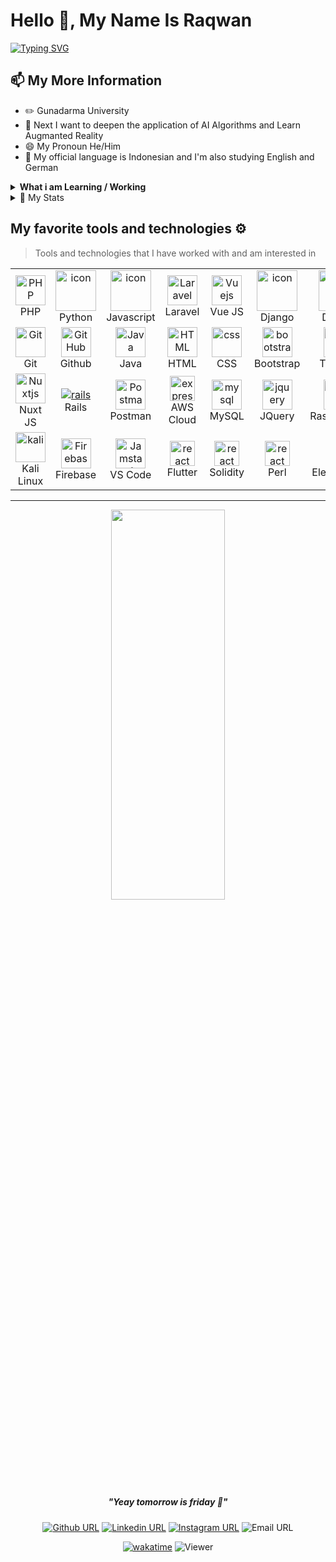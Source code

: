 # Hello 👋, My Name Is Raqwan

[![Typing SVG](https://readme-typing-svg.demolab.com?font=Consolas&color=2EF77D&width=435&lines=%F0%9F%8C%90+I'Am+Web+Developer;%F0%9F%93%B1+I'Am+Mobile+App+Developer;%F0%9F%93%84+Love+With+Data;%F0%9F%92%BB+Cyber+Security+Enthusiast)](https://git.io/typing-svg)

## 📫 My More Information

- ✏️ Gunadarma University
- 🤖 Next I want to deepen the application of AI Algorithms and Learn Augmanted Reality
- 😄 My Pronoun He/Him
- 💬 My official language is Indonesian and I'm also studying English and German
 
 <details>
 <summary><strong>What i am Learning / Working</strong></summary>
    - 🌐 Web Developer (Laravel, Django, Ruby On Rails, Vue JS, MySQL, Etc) <br>
    - 📱 Mobile Developer (Flutter & Java) <br>
    - 😣 Machine Learning & Deep Learning <br>
    - 🖥️ Ethical Hacking
</details>

<details>

<summary>📃 My Stats</summary>

![Top Langs](https://github-readme-stats.vercel.app/api/top-langs/?username=Rqwannn&layout=compact&theme=tokyonight&bg_color=0d1117&title_color=fb8c00&text_color=ffffff&langs_count=10&border_color=0d1117)

<p style="display:flex;">

 <img src="https://github-readme-stats.vercel.app/api?username=Rqwannn&show_icons=true&theme=tokyonight&bg_color=0d1117&title_color=fb8c00&text_color=ffffff&langs_count=10&border_color=0d1117" width="49%">

 <img src="https://github-readme-streak-stats.herokuapp.com/?user=Rqwannn&theme=dark&bg_color=0d1117" width="49%">

 </p>

![](https://activity-graph.herokuapp.com/graph?username=Rqwannn&theme=gotham)

</details>

</div>

## My favorite tools and technologies ⚙️ 

> Tools and technologies that I have worked with and am interested in

<table align="center">

  <tr>
     <td align="center" width="96">
      <a href="#php">
        <img src="https://i.ibb.co/LzmYpDX/146-1466902-php-logo-png-transparent-php-logo-png-png-removebg-preview.png" width="48" height="48" alt="PHP" />
      </a>
      <br>PHP
    </td>
    <td align="center" width="96">
      <a href="#macropower-tech">
        <img src="https://techstack-generator.vercel.app/python-icon.svg" alt="icon" width="65" height="65" />
      </a>
      <br>Python
    </td>
    <td align="center" width="96">
        <img src="https://techstack-generator.vercel.app/js-icon.svg" alt="icon" width="65" height="65" />
      <br>Javascript
    </td>
    <td align="center" width="96">
      <a href="#laravel">
        <img src="https://cdn.worldvectorlogo.com/logos/laravel-2.svg" width="48" height="48" alt="Laravel" />
      </a>
      <br>Laravel
    </td>
    <td align="center" width="96">
      <a href="#vuejs">
        <img src="https://www.vectorlogo.zone/logos/vuejs/vuejs-icon.svg" width="48" height="48" alt="Vuejs" />
      </a>
      <br>Vue JS
    </td>
    <td align="center" width="96">
        <img src="https://techstack-generator.vercel.app/django-icon.svg" alt="icon" width="65" height="65" />
      <br>Django
    </td>
    <td align="center" width="96">
        <img src="https://techstack-generator.vercel.app/docker-icon.svg" alt="icon" width="65" height="65" />
      <br>Docker
    </td>
    <td align="center" width="96">
        <img src="https://techstack-generator.vercel.app/restapi-icon.svg" alt="icon" width="65" height="65" />
      <br>Rest
    </td>
    <td align="center" width="96">
        <img src="https://techstack-generator.vercel.app/kubernetes-icon.svg" alt="icon" width="65" height="65" />
      <br>Kubernetes
    </td>
</tr>

<tr>
    <td align="center" width="96">
      <a href="#git" >
        <img src="https://upload.wikimedia.org/wikipedia/commons/thumb/3/3f/Git_icon.svg/1200px-Git_icon.svg.png" width="48" height="48" alt="Git" />
      </a>
      <br>Git
    </td>
    <td align="center" width="96">
        <img src="https://user-images.githubusercontent.com/25181517/192108374-8da61ba1-99ec-41d7-80b8-fb2f7c0a4948.png" width="48" height="48" alt="GitHub" />
      <br>Github
    </td>
    <td align="center"  width="96">
        <img src="https://techstack-generator.vercel.app/java-icon.svg" width="48" height="48" alt="Java" />
      <br>Java
    </td>
    <td align="center"  width="96">
        <img src="https://skillicons.dev/icons?i=html" width="48" height="48" alt="HTML" />
      <br>HTML
    </td>
    <td align="center" width="96">
        <img src="https://skillicons.dev/icons?i=css" width="48" height="48" alt="css" />
      <br>CSS
    </td>
    <td align="center"  width="96">
        <img src="https://skillicons.dev/icons?i=bootstrap" width="48" height="48" alt="bootstrap" />
      <br>Bootstrap
    </td>
    <td align="center" width="96">
        <img src="https://skillicons.dev/icons?i=tailwind" width="48" height="48" alt="tailwind" />
      <br>Tailwind
    </td>
    <td align="center" width="96">
        <img src="https://skillicons.dev/icons?i=cassandra" width="48" height="48" alt="Cassandra" />
      <br>Cassandra
    </td>
    <td align="center" width="96">
        <img src="https://skillicons.dev/icons?i=redis" width="48" height="48" alt="redis" />
      <br>Redis
    </td>
</tr>
<tr>
     <td align="center" width="96">
      <a href="#nuxtjs">
        <img src="https://www.vectorlogo.zone/logos/nuxtjs/nuxtjs-icon.svg" width="48" height="48" alt="Nuxtjs" />
      </a>
      <br>Nuxt JS
    </td>
    <td align="center" width="96">
      <a href="#rails">
        <img src="https://skillicons.dev/icons?i=rails" alt="rails" />
      </a>
      <br>Rails
    </td>
        <td align="center" width="96">
        <img src="https://user-images.githubusercontent.com/25181517/192109061-e138ca71-337c-4019-8d42-4792fdaa7128.png" width="48" height="48" alt="Postman" />
      <br>Postman
    </td>
     <td align="center" width="96">
      <a href="#aws" target="_blank"> <img src="https://techstack-generator.vercel.app/aws-icon.svg" alt="express" width="40" height="40"/> </a>
      <br>AWS Cloud
    </td>
    <td align="center" width="96">
        <img src="https://skillicons.dev/icons?i=mysql" width="48" height="48" alt="mysql" />
      <br>MySQL
    </td>
    <td align="center" width="96">
        <img src="https://skillicons.dev/icons?i=jquery" width="48" height="48" alt="jquery" />
      <br>JQuery
    </td>
    <td align="center" width="96">
      <a href="#raspberrypi">
        <img src="https://techstack-generator.vercel.app/raspberrypi-icon.svg" width="48" height="48" alt="Raspberrypi" />
      </a>
      <br>Raspberrypi
    </td>
     <td align="center" width="96">
        <a href="#tensorflow">
            <img src="https://skillicons.dev/icons?i=tensorflow" width="48" height="48"
                alt="tensorflow" />
        </a>
        <br>Tenforflow
    </td>
    <td align="center" width="96">
        <a href="#pytorch">
            <img src="https://skillicons.dev/icons?i=pytorch" width="48"
                height="48" alt="PyTorch" />
        </a>
        <br>PyTorch
    </td>
 </tr>
<tr>
     <td align="center" width="96">
      <a href="#kali" >
        <img src="https://www.kali.org/images/kali-dragon-icon.svg" width="48" height="48" alt="kali" />
      </a>
      <br>Kali Linux
    </td>
     <td align="center" width="96">
      <a href="#firebase">
        <img src="https://skillicons.dev/icons?i=firebase" width="48" height="48" alt="Firebase" />
      </a>
      <br>Firebase
    </td>
      <td align="center"  width="96">
      <a href="#vscode">
        <img src="https://upload.wikimedia.org/wikipedia/commons/9/9a/Visual_Studio_Code_1.35_icon.svg" width="48" height="48" alt="Jamstack" />
      </a>
      <br>VS Code
    </td>
     <td align="center"  width="96">
      <a href="#flutter" target="_blank"> <img src="https://skillicons.dev/icons?i=flutter" alt="react" width="40" height="40"/> </a> 
      <br>Flutter
    </td>
      <td align="center"  width="96">
      <a href="#solidity" target="_blank"> <img src="https://skillicons.dev/icons?i=solidity" alt="react" width="40" height="40"/> </a> 
      <br>Solidity
    </td>
       <td align="center"  width="96">
      <a href="#perl" target="_blank"> <img src="https://skillicons.dev/icons?i=perl" alt="react" width="40" height="40"/> </a> 
      <br>Perl
    </td>
        <td align="center"  width="96">
      <a href="#electronjs" target="_blank"> <img src="https://skillicons.dev/icons?i=electron" alt="react" width="40" height="40"/> </a> 
      <br>Electron JS
    </td>
   <td align="center"  width="96">
     <a href="#vuforia" target="_blank"> <img src="https://www.ptc.com/dist/ptc/images/ptc-favicon-144x144-gray.png" alt="vuforia" width="40" height="40"/> </a> 
      <br>Vuforia
    </td>
  </tr>

</table>

<div align="center">

---

<img src="https://i.pinimg.com/originals/15/e7/e3/15e7e300166c962d3b8a22f60b5cac9e.gif"  width=60% height=40%>
<h5><i>"Yeay tomorrow is friday 😬"</i></h5>


[![Github URL](https://img.shields.io/twitter/url?color=24292e&label=Rqwannn&logo=github&style=flat-square&url=https://github.com/Rqwannn)](https://github.com/Rqwannn)
[![Linkedin URL](https://img.shields.io/twitter/url?color=0072b1&label=Muhammad+Raqwan+Kauthar&logo=linkedin&style=flat-square&url=https://www.linkedin.com/in/muhammad-raqwan-kauthar-5427b221a/)](https://www.linkedin.com/in/muhammad-raqwan-kauthar-5427b221a/)
[![Instagram URL](https://img.shields.io/twitter/url?color=e4405f&label=_rqwannn&logo=instagram&style=flat-square&url=https://instagram.com/_rqwannn)](https://instagram.com/_rqwannn)
![Email URL](https://img.shields.io/twitter/url?color=ea4335&label=mraqwan471@gmail.com&logo=gmail&style=flat-square&url=https%3A%2F%2Fgmail.com)

[![wakatime](https://wakatime.com/badge/user/4f7f58c2-881e-4449-9f40-99702e802f9e.svg)](https://wakatime.com/@Rqwannn)
![Viewer](https://komarev.com/ghpvc/?username=Rqwannn)

</div>
